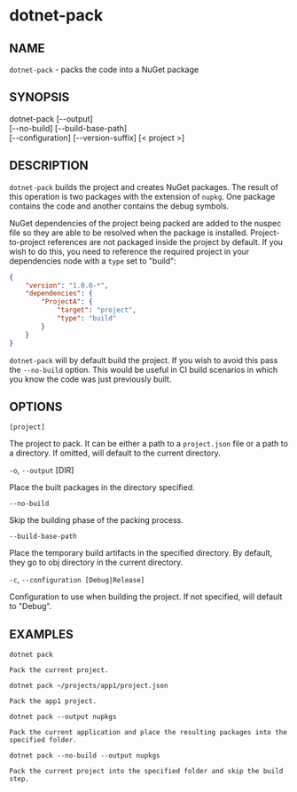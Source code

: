 dotnet-pack
===========

## NAME

`dotnet-pack` - packs the code into a NuGet package

## SYNOPSIS

dotnet-pack [--output]  
    [--no-build] [--build-base-path]  
    [--configuration]  [--version-suffix]
    [< project >]  

## DESCRIPTION

`dotnet-pack` builds the project and creates NuGet packages. The result of this operation is two packages 
with the extension of `nupkg`. One package contains the code and another contains the debug symbols. 

NuGet dependencies of the project being packed are added to the nuspec file so they are able to be resolved when the 
package is installed. Project-to-project references are not packaged inside the project by default. If you wish to do 
this, you need to reference the required project in your dependencies node with a `type` set to "build":

```json
{
    "version": "1.0.0-*",
    "dependencies": {
        "ProjectA": {
            "target": "project",
            "type": "build"
        }
    }
}
```

`dotnet-pack` will by default build the project. If you wish to avoid this pass the `--no-build` option. This would be 
useful in CI build scenarios in which you know the code was just previously built. 

## OPTIONS

`[project]` 
    
The project to pack. It can be either a path to a `project.json` file or a path to a directory. If omitted, will
default to the current directory. 

`-o`, `--output` [DIR]

Place the built packages in the directory specified. 


`--no-build`

Skip the building phase of the packing process. 

`--build-base-path`

Place the temporary build artifacts in the specified directory. By default, they go to obj directory in the current directory. 

`-c`, `--configuration [Debug|Release]`

Configuration to use when building the project. If not specified, will default to "Debug".

## EXAMPLES

`dotnet pack`

    Pack the current project.

`dotnet pack ~/projects/app1/project.json`
    
    Pack the app1 project.
	
`dotnet pack --output nupkgs`
    
    Pack the current application and place the resulting packages into the specified folder.

`dotnet pack --no-build --output nupkgs`

    Pack the current project into the specified folder and skip the build step.
	
